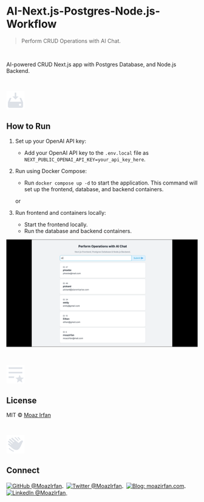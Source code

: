 
# AI-Next.js-Postgres-Node.js-Workflow

> Perform CRUD Operations with AI Chat.

<br>

AI-powered CRUD Next.js app with Postgres Database, and Node.js Backend.

<br>

[![📟](https://github.com/MoazIrfan/react-tailwind-app/raw/main/.github/install.png)](./../../)

## How to Run

1. Set up your OpenAI API key:
   - Add your OpenAI API key to the `.env.local` file as `NEXT_PUBLIC_OPENAI_API_KEY=your_api_key_here`.

2. Run using Docker Compose:
   - Run `docker compose up -d` to start the application. This command will set up the frontend, database, and backend containers.

   or

3. Run frontend and containers locally:
   - Start the frontend locally.
   - Run the database and backend containers.

[![📟](https://raw.githubusercontent.com/MoazIrfan/AI-Next.js-Postgres-Node.js-Workflow/main/.github/myfav.gif)](./../../)


<br>

[![📃](https://raw.githubusercontent.com/MoazIrfan/AI-Next.js-Postgres-Node.js-Workflow/main/.github/license.png)](./../../)

## License

MIT © [Moaz Irfan](https://moazirfan.com)

<br>

[![🙌](https://github.com/MoazIrfan/AI-Next.js-Postgres-Node.js-Workflow/raw/main/.github/connect.png)](./../../)

## Connect

<div align="left">
    <p>
    <a href="https://github.com/MoazIrfan">
        <img alt="GitHub @MoazIrfan" align="center" src="https://img.shields.io/badge/GITHUB-gray.svg?colorB=6cc644&style=flat" />
    </a>&nbsp;
    <a href="https://twitter.com/MoazIrfan/">
        <img alt="Twitter @MoazIrfan" align="center" src="https://img.shields.io/badge/TWITTER-gray.svg?colorB=1da1f2&style=flat" />
    </a>&nbsp;
    <a href="https://moazirfan.com/">
        <img alt="Blog: moazirfan.com" align="center" src="https://img.shields.io/badge/MY%20WEBSITE-gray.svg?colorB=6666ff&style=flat" />
    </a>&nbsp;
    <a href="https://www.linkedin.com/in/moazirfan/">
        <img alt="LinkedIn @MoazIrfan" align="center" src="https://img.shields.io/badge/LINKEDIN-gray.svg?colorB=0077b5&style=flat" />
    </a>&nbsp;
</p>
</div>
